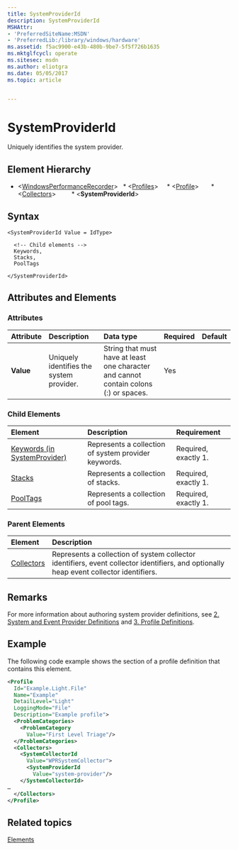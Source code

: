 ```yaml
---
title: SystemProviderId
description: SystemProviderId
MSHAttr:
- 'PreferredSiteName:MSDN'
- 'PreferredLib:/library/windows/hardware'
ms.assetid: f5ac9900-e43b-480b-9be7-5f5f726b1635
ms.mktglfcycl: operate
ms.sitesec: msdn
ms.author: eliotgra
ms.date: 05/05/2017
ms.topic: article


---
```



# SystemProviderId

Uniquely identifies the system provider.


## Element Hierarchy

* \<[WindowsPerformanceRecorder](windowsperformancerecorder.md)\>
  * \<[Profiles](profiles.md)\>
    * \<[Profile](profile-wpr.md)\>
      * \<[Collectors](collectors.md)\>
        * \<**SystemProviderId**\>


## Syntax

```
<SystemProviderId Value = IdType>

  <!-- Child elements -->
  Keywords,
  Stacks,
  PoolTags

</SystemProviderId>
```


## Attributes and Elements


### Attributes

| Attribute | Description                              | Data type                                                                             | Required | Default |
| :-------- | :--------------------------------------- | :------------------------------------------------------------------------------------ | :------- | :------ |
| **Value** | Uniquely identifies the system provider. | String that must have at least one character and cannot contain colons (:) or spaces. | Yes      |         |


### Child Elements

| Element                                                         | Description                                          | Requirement          |
| :-------------------------------------------------------------- | :--------------------------------------------------- | :------------------- |
| [Keywords (in SystemProvider)](keywords--in-systemprovider-.md) | Represents a collection of system provider keywords. | Required, exactly 1. |
| [Stacks](stacks.md)                                             | Represents a collection of stacks.                   | Required, exactly 1. |
| [PoolTags](pooltags.md)                                         | Represents a collection of pool tags.                | Required, exactly 1. |


### Parent Elements

| Element                     | Description                                                                                                                            |
| :-------------------------- | :------------------------------------------------------------------------------------------------------------------------------------- |
| [Collectors](collectors.md) | Represents a collection of system collector identifiers, event collector identifiers, and optionally heap event collector identifiers. |


## Remarks

For more information about authoring system provider definitions, see [2. System and Event Provider Definitions](2-system-and-event-provider-definitions.md) and [3. Profile Definitions](3-profile-definitions.md).


## Example

The following code example shows the section of a profile definition that contains this element.

```xml
<Profile
  Id="Example.Light.File"
  Name="Example"
  DetailLevel="Light"
  LoggingMode="File"
  Description="Example profile">
  <ProblemCategories> 
    <ProblemCategory
      Value="First Level Triage"/>
  </ProblemCategories> 
  <Collectors>
    <SystemCollectorId
      Value="WPRSystemCollector">
      <SystemProviderId
        Value="system-provider"/>
    </SystemCollectorId>
…
  </Collectors>
</Profile>
```


## Related topics

[Elements](elements.md)

